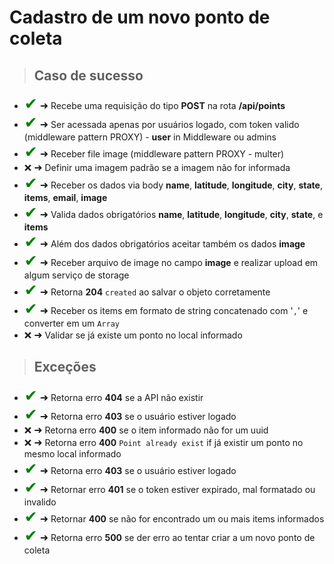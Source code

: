 # Cadastro de um novo ponto de coleta

> ## Caso de sucesso

- <span style='font-size:25px; color: green;'>&#10004;</span>
  <span style='font-size:16px;'>&#10140;</span> Recebe uma requisição do tipo **POST** na rota **/api/points**
- <span style='font-size:25px; color: green;'>&#10004;</span>
  <span style='font-size:16px;'>&#10140;</span> Ser acessada apenas por usuários logado, com token valido (middleware pattern PROXY) - **user** in Middleware ou admins
- <span style='font-size:25px; color: green;'>&#10004;</span>
  <span style='font-size:16px;'>&#10140;</span> Receber file image (middleware pattern PROXY - multer)
- <span style='font-size:15px;'>&#10060;</span>
  <span style='font-size:16px;'>&#10140;</span> Definir uma imagem padrão se a imagem não for informada
- <span style='font-size:25px; color: green;'>&#10004;</span>
  <span style='font-size:16px;'>&#10140;</span> Receber os dados via body **name**, **latitude**, **longitude**, **city**, **state**, **items**, **email**, **image**
- <span style='font-size:25px; color: green;'>&#10004;</span>
  <span style='font-size:16px;'>&#10140;</span> Valida dados obrigatórios **name**, **latitude**, **longitude**, **city**, **state**, e **items**
- <span style='font-size:25px; color: green;'>&#10004;</span>
  <span style='font-size:16px;'>&#10140;</span> Além dos dados obrigatórios aceitar também os dados **image**
- <span style='font-size:25px; color: green;'>&#10004;</span>
  <span style='font-size:16px;'>&#10140;</span> Receber arquivo de image no campo **image** e realizar upload em algum serviço de storage
- <span style='font-size:25px; color: green;'>&#10004;</span>
  <span style='font-size:16px;'>&#10140;</span> Retorna **204** `created` ao salvar o objeto corretamente
- <span style='font-size:25px; color: green;'>&#10004;</span>
  <span style='font-size:16px;'>&#10140;</span> Receber os items em formato de string concatenado com '`,`' e converter em um `Array`
- <span style='font-size:15px;'>&#10060;</span>
  <span style='font-size:16px;'>&#10140;</span> Validar se já existe um ponto no local informado

> ## Exceções

- <span style='font-size:25px; color: green;'>&#10004;</span>
  <span style='font-size:16px;'>&#10140;</span> Retorna erro **404** se a API não existir
- <span style='font-size:25px; color: green;'>&#10004;</span>
  <span style='font-size:16px;'>&#10140;</span> Retorna erro **403** se o usuário estiver logado
- <span style='font-size:15px;'>&#10060;</span>
  <span style='font-size:16px;'>&#10140;</span> Retorna erro **400** se o item informado não for um uuid
- <span style='font-size:15px;'>&#10060;</span>
  <span style='font-size:16px;'>&#10140;</span> Retorna erro **400** `Point already exist` if já existir um ponto no mesmo local informado
- <span style='font-size:25px; color: green;'>&#10004;</span>
  <span style='font-size:16px;'>&#10140;</span> Retorna erro **403** se o usuário estiver logado
- <span style='font-size:25px; color: green;'>&#10004;</span>
  <span style='font-size:16px;'>&#10140;</span> Retornar erro **401** se o token estiver expirado, mal formatado ou invalido
- <span style='font-size:25px; color: green;'>&#10004;</span>
  <span style='font-size:16px;'>&#10140;</span> Retornar **400** se não for encontrado um ou mais items informados
- <span style='font-size:25px; color: green;'>&#10004;</span>
  <span style='font-size:16px;'>&#10140;</span> Retorna erro **500** se der erro ao tentar criar a um novo ponto de coleta